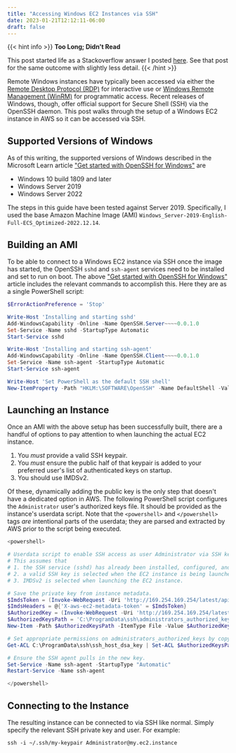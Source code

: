 ```yaml
---
title: "Accessing Windows EC2 Instances via SSH"
date: 2023-01-21T12:12:11-06:00
draft: false
---
```


{{< hint info >}}
**Too Long; Didn't Read**

This post started life as a Stackoverflow answer I posted [here](https://stackoverflow.com/a/75009915/8468492).
See that post for the same outcome with slightly less detail.
{{< /hint >}}

Remote Windows instances have typically been accessed via either the [Remote Desktop Protocol (RDP)](https://learn.microsoft.com/en-us/troubleshoot/windows-server/remote/understanding-remote-desktop-protocol) for interactive use or [Windows Remote Management (WinRM)](https://learn.microsoft.com/en-us/windows/win32/winrm/portal) for programmatic access.
Recent releases of Windows, though, offer official support for Secure Shell (SSH) via the OpenSSH daemon.
This post walks through the setup of a Windows EC2 instance in AWS so it can be accessed via SSH.

## Supported Versions of Windows

As of this writing, the supported versions of Windows described in the Microsoft Learn article ["Get started with OpenSSH for Windows"](https://learn.microsoft.com/en-us/windows-server/administration/openssh/openssh_install_firstuse?tabs=powershell) are

- Windows 10 build 1809 and later
- Windows Server 2019
- Windows Server 2022

The steps in this guide have been tested against Server 2019.
Specifically, I used the base Amazon Machine Image (AMI) `Windows_Server-2019-English-Full-ECS_Optimized-2022.12.14`.

## Building an AMI

To be able to connect to a Windows EC2 instance via SSH once the image has started, the OpenSSH `sshd` and `ssh-agent` services need to be installed and set to run on boot.
The above ["Get started with OpenSSH for Windows"](https://learn.microsoft.com/en-us/windows-server/administration/openssh/openssh_install_firstuse?tabs=powershell) article includes the relevant commands to accomplish this.
Here they are as a single PowerShell script:

```powershell
$ErrorActionPreference = 'Stop'

Write-Host 'Installing and starting sshd'
Add-WindowsCapability -Online -Name OpenSSH.Server~~~~0.0.1.0
Set-Service -Name sshd -StartupType Automatic
Start-Service sshd

Write-Host 'Installing and starting ssh-agent'
Add-WindowsCapability -Online -Name OpenSSH.Client~~~~0.0.1.0
Set-Service -Name ssh-agent -StartupType Automatic
Start-Service ssh-agent

Write-Host 'Set PowerShell as the default SSH shell'
New-ItemProperty -Path "HKLM:\SOFTWARE\OpenSSH" -Name DefaultShell -Value (Get-Command powershell.exe).Path -PropertyType String -Force
```

## Launching an Instance

Once an AMI with the above setup has been successfully built, there are a handful of options to pay attention to when launching the actual EC2 instance.

1. You _must_ provide a valid SSH keypair.
2. You _must_ ensure the public half of that keypair is added to your preferred user's list of authenticated keys on startup.
3. You should use IMDSv2.

Of these, dynamically adding the public key is the only step that doesn't have a dedicated option in AWS.
The following PowerShell script configures the `Administrator` user's authorized keys file.
It should be provided as the instance's userdata script.
Note that the `<powershell>` and `</powershell>` tags _are_ intentional parts of the userdata;
they are parsed and extracted by AWS prior to the script being executed.

```powershell
<powershell>

# Userdata script to enable SSH access as user Administrator via SSH keypair.
# This assumes that
# 1. the SSH service (sshd) has already been installed, configured, and started during AMI creation;
# 2. a valid SSH key is selected when the EC2 instance is being launched; and
# 3. IMDSv2 is selected when launching the EC2 instance.

# Save the private key from instance metadata.
$ImdsToken = (Invoke-WebRequest -Uri 'http://169.254.169.254/latest/api/token' -Method 'PUT' -Headers @{'X-aws-ec2-metadata-token-ttl-seconds' = 2160} -UseBasicParsing).Content
$ImdsHeaders = @{'X-aws-ec2-metadata-token' = $ImdsToken}
$AuthorizedKey = (Invoke-WebRequest -Uri 'http://169.254.169.254/latest/meta-data/public-keys/0/openssh-key' -Headers $ImdsHeaders -UseBasicParsing).Content
$AuthorizedKeysPath = 'C:\ProgramData\ssh\administrators_authorized_keys'
New-Item -Path $AuthorizedKeysPath -ItemType File -Value $AuthorizedKey -Force

# Set appropriate permissions on administrators_authorized_keys by copying them from an existing key.
Get-ACL C:\ProgramData\ssh\ssh_host_dsa_key | Set-ACL $AuthorizedKeysPath

# Ensure the SSH agent pulls in the new key.
Set-Service -Name ssh-agent -StartupType "Automatic"
Restart-Service -Name ssh-agent

</powershell>
```

## Connecting to the Instance

The resulting instance can be connected to via SSH like normal.
Simply specify the relevant SSH private key and user.
For example:

```shell
ssh -i ~/.ssh/my-keypair Administrator@my.ec2.instance
```
